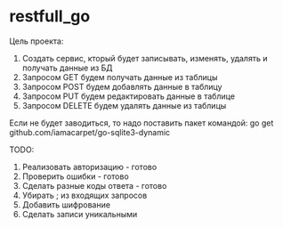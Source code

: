 # restfull_go

Цель проекта:

1. Создать сервис, кторый будет записывать, изменять, удалять и получать данные из БД
2. Запросом GET будем получать данные из таблицы
3. Запросом POST будем добавлять данные в таблицу
4. Запросом PUT будем редактировать данные в таблице
5. Запросом DELETE будем удалять данные из таблицы

Если не будет заводиться, то надо поставить пакет командой:
go get github.com/iamacarpet/go-sqlite3-dynamic


TODO:
1. Реализовать авторизацию            - готово
2. Проверить ошибки                   - готово
3. Сделать разные коды ответа         - готово
4. Убирать ; из входящих запросов
5. Добавить шифрование
6. Сделать записи уникальными
